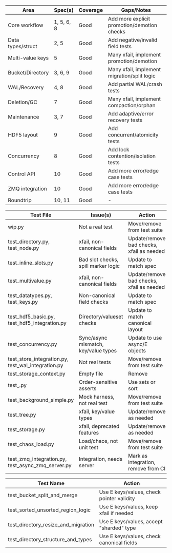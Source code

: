 

| Area | Spec(s) | Coverage | Gaps/Notes |
|---------------------|--------------|----------|---------------------------------------------|
| Core workflow | 1, 5, 6, 8 | Good | Add more explicit promotion/demotion checks |
| Data types/struct | 2, 5 | Good | Add negative/invalid field tests |
| Multi-value keys | 5 | Good | Many xfail, implement promotion/demotion |
| Bucket/Directory | 3, 6, 9 | Good | Many xfail, implement migration/split logic |
| WAL/Recovery | 4, 8 | Good | Add partial WAL/crash tests |
| Deletion/GC | 7 | Good | Many xfail, implement compaction/orphan |
| Maintenance | 3, 7 | Good | Add adaptive/error recovery tests |
| HDF5 layout | 9 | Good | Add concurrent/atomicity tests |
| Concurrency | 8 | Good | Add lock contention/isolation tests |
| Control API | 10 | Good | Add more error/edge case tests |
| ZMQ integration | 10 | Good | Add more error/edge case tests |
| Roundtrip | 10, 11 | Good | - |

| Test File | Issue(s) | Action |
|----------------------------------|--------------------------------------------|-----------------------------------|
| wip.py | Not a real test | Move/remove from test suite |
| test_directory.py, test_node.py | xfail, non-canonical fields | Update/remove bad checks, xfail as needed |
| test_inline_slots.py | Bad slot checks, spill marker logic | Update to match spec |
| test_multivalue.py | xfail, non-canonical fields | Update/remove bad checks, xfail as needed |
| test_datatypes.py, test_keys.py | Non-canonical field checks | Update to match spec |
| test_hdf5_basic.py, test_hdf5_integration.py | Directory/valueset checks | Update to match canonical layout |
| test_concurrency.py | Sync/async mismatch, key/value types | Update to use async/E objects |
| test_store_integration.py, test_wal_integration.py | Not real tests | Move/remove from test suite |
| test_storage_context.py | Empty file | Remove |
| test_.py | Order-sensitive asserts | Use sets or sort |
| test_background_simple.py | Mock harness, not real test | Move/remove from test suite |
| test_tree.py | xfail, key/value types | Update/remove as needed |
| test_storage.py | xfail, deprecated features | Update/remove as needed |
| test_chaos_load.py | Load/chaos, not unit test | Move/remove from test suite |
| test_zmq_integration.py, test_async_zmq_server.py | Integration, needs server | Mark as integration, remove from CI |

| Test Name | Action |
|----------------------------------|---------------------------------------------|
| test_bucket_split_and_merge | Use E keys/values, check pointer validity |
| test_sorted_unsorted_region_logic| Use E keys/values, keep xfail if needed |
| test_directory_resize_and_migration | Use E keys/values, accept "sharded" type |
| test_directory_structure_and_types| Use E keys/values, check canonical fields |
